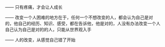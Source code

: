 ——
只有疼痛，才会让人成长

——
改变一个人困难的地方在于，任何一个不想改变的人，都会认为自己是对的，他自己的经历、知识、感受，都在告诉他，他是对的，人没有办法改变一个人自己认为自己是对的的人，只能从世界观入手

——
人的改变，从感觉自己错了开始